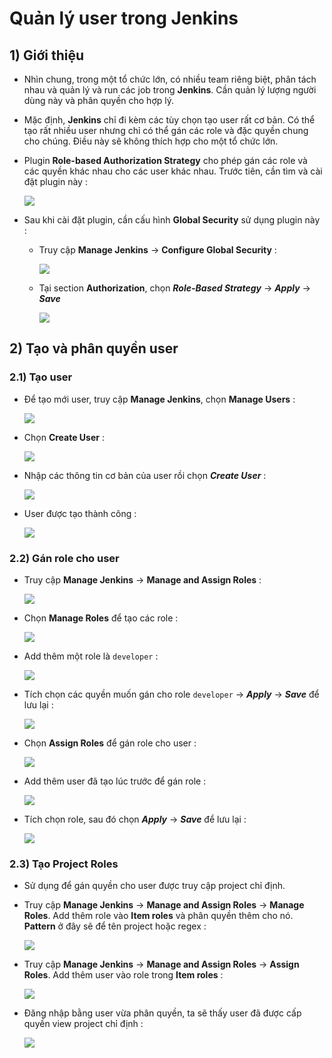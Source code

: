 # Quản lý user trong Jenkins
## **1) Giới thiệu**
- Nhìn chung, trong một tổ chức lớn, có nhiều team riêng biệt, phân tách nhau và quản lý và run các job trong **Jenkins**. Cần quản lý lượng người dùng này và phân quyền cho hợp lý.
- Mặc định, **Jenkins** chỉ đi kèm các tùy chọn tạo user rất cơ bản. Có thể tạo rất nhiều user nhưng chỉ có thể gán các role và đặc quyền chung cho chúng. Điều này sẽ không thích hợp cho một tổ chức lớn.
- Plugin **Role-based Authorization Strategy** cho phép gán các role và các quyền khác nhau cho các user khác nhau. Trước tiên, cần tìm và cài đặt plugin này :

    <img src=https://i.imgur.com/2wEQDVB.png>

- Sau khi cài đặt plugin, cần cấu hình **Global Security** sử dụng plugin này :
    - Truy cập **Manage Jenkins** -> **Configure Global Security** :

        <img src=https://i.imgur.com/7uLTz6X.png>

    - Tại section **Authorization**, chọn ***Role-Based Strategy*** -> ***Apply*** -> ***Save***

        <img src=https://i.imgur.com/G1XUUSO.png>

## **2) Tạo và phân quyền user**
### **2.1) Tạo user**
- Để tạo mới user, truy cập **Manage Jenkins**, chọn **Manage Users** :

    <img src=https://i.imgur.com/PrKarNK.png>

- Chọn **Create User** :

    <img src=https://i.imgur.com/17eEzVD.png>

- Nhập các thông tin cơ bản của user rồi chọn ***Create User*** :

    <img src=https://i.imgur.com/0xP033d.png>

- User được tạo thành công :

    <img src=https://i.imgur.com/wvk9FX1.png>

### **2.2) Gán role cho user**
- Truy cập **Manage Jenkins** -> **Manage and Assign Roles** :

    <img src=https://i.imgur.com/NkVohjj.png>

- Chọn **Manage Roles** để tạo các role :

    <img src=https://i.imgur.com/cCdJIz7.png>

- Add thêm một role là `developer` :

    <img src=https://i.imgur.com/LAOIIqY.png>

- Tích chọn các quyền muốn gán cho role `developer` -> ***Apply*** -> ***Save*** để lưu lại :

    <img src=https://i.imgur.com/YO9bvG3.png>

- Chọn **Assign Roles** để gán role cho user :

    <img src=https://i.imgur.com/GQq7oH6.png>

- Add thêm user đã tạo lúc trước để gán role :

    <img src=https://i.imgur.com/v4qdPjG.png>

- Tích chọn role, sau đó chọn ***Apply*** -> ***Save*** để lưu lại :

    <img src=https://i.imgur.com/Sso5n8A.png>

### **2.3) Tạo Project Roles**
- Sử dụng để gán quyền cho user được truy cập project chỉ định.
- Truy cập **Manage Jenkins** -> **Manage and Assign Roles** -> **Manage Roles**. Add thêm role vào **Item roles** và phân quyền thêm cho nó. **Pattern** ở đây sẽ để tên project hoặc regex :

    <img src=https://i.imgur.com/YdkcPkG.png>

- Truy cập **Manage Jenkins** -> **Manage and Assign Roles** -> **Assign Roles**. Add thêm user vào role trong **Item roles** :

    <img src=https://i.imgur.com/JDytjXC.png>

- Đăng nhập bằng user vừa phân quyền, ta sẽ thấy user đã được cấp quyền view project chỉ định :

    <img src=https://i.imgur.com/vL3UCjK.png>